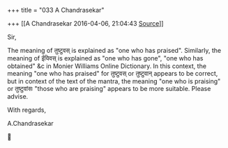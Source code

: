 +++
title = "033 A Chandrasekar"

+++
[[A Chandrasekar	2016-04-06, 21:04:43 [Source](https://groups.google.com/g/samskrita/c/O-ArQvKXvO8)]]



Sir,

The meaning of तुष्टुवस् is explained as "one who has praised".
Similarly, the meaning of ईयिवस् is explained as "one who has gone",
"one who has obtained" &c in Monier Williams Online Dictionary. In this context, the meaning "one who has praised" for तुष्टुवस् or तुष्टुवान् appears to be correct, but in context of the text of the mantra, the meaning "one who is praising" or तुष्टुवांसः "those who are praising" appears to be more suitable. Please advise.



With regards,



A.Chandrasekar




